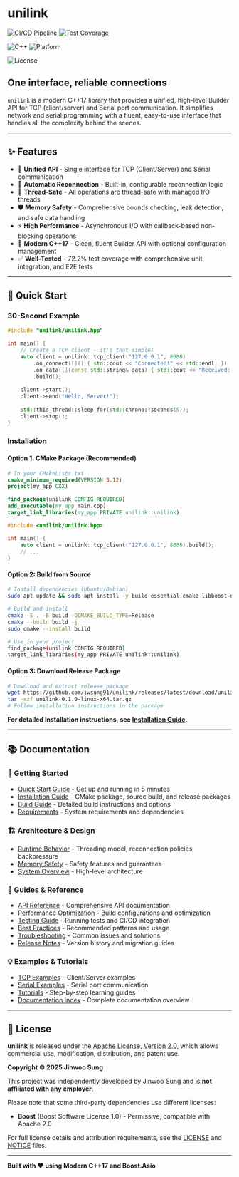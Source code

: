 # unilink

[![CI/CD Pipeline](https://github.com/jwsung91/unilink/actions/workflows/ci.yml/badge.svg)](https://github.com/jwsung91/unilink/actions/workflows/ci.yml)
[![Test Coverage](https://img.shields.io/endpoint?url=https://jwsung91.github.io/unilink/badges/coverage.json)](https://github.com/jwsung91/unilink)


![C++](https://img.shields.io/badge/C%2B%2B-17-blue.svg)
![Platform](https://img.shields.io/badge/platform-Linux-lightgrey)

![License](https://img.shields.io/badge/License-Apache_2.0-blue.svg)


## One interface, reliable connections

`unilink` is a modern C++17 library that provides a unified, high-level Builder API for TCP (client/server) and Serial port communication. It simplifies network and serial programming with a fluent, easy-to-use interface that handles all the complexity behind the scenes.

---

## ✨ Features

- 🔌 **Unified API** - Single interface for TCP (Client/Server) and Serial communication
- 🔄 **Automatic Reconnection** - Built-in, configurable reconnection logic
- 🧵 **Thread-Safe** - All operations are thread-safe with managed I/O threads
- 🛡️ **Memory Safety** - Comprehensive bounds checking, leak detection, and safe data handling
- ⚡ **High Performance** - Asynchronous I/O with callback-based non-blocking operations
- 🎯 **Modern C++17** - Clean, fluent Builder API with optional configuration management
- ✅ **Well-Tested** - 72.2% test coverage with comprehensive unit, integration, and E2E tests

---

## 🚀 Quick Start

### 30-Second Example

```cpp
#include "unilink/unilink.hpp"

int main() {
    // Create a TCP client - it's that simple!
    auto client = unilink::tcp_client("127.0.0.1", 8080)
        .on_connect([]() { std::cout << "Connected!" << std::endl; })
        .on_data([](const std::string& data) { std::cout << "Received: " << data << std::endl; })
        .build();
    
    client->start();
    client->send("Hello, Server!");
    
    std::this_thread::sleep_for(std::chrono::seconds(5));
    client->stop();
}
```

### Installation

#### Option 1: CMake Package (Recommended)
```cmake
# In your CMakeLists.txt
cmake_minimum_required(VERSION 3.12)
project(my_app CXX)

find_package(unilink CONFIG REQUIRED)
add_executable(my_app main.cpp)
target_link_libraries(my_app PRIVATE unilink::unilink)
```

```cpp
#include <unilink/unilink.hpp>

int main() {
    auto client = unilink::tcp_client("127.0.0.1", 8080).build();
    // ...
}
```

#### Option 2: Build from Source
```bash
# Install dependencies (Ubuntu/Debian)
sudo apt update && sudo apt install -y build-essential cmake libboost-dev libboost-system-dev

# Build and install
cmake -S . -B build -DCMAKE_BUILD_TYPE=Release
cmake --build build -j
sudo cmake --install build

# Use in your project
find_package(unilink CONFIG REQUIRED)
target_link_libraries(my_app PRIVATE unilink::unilink)
```

#### Option 3: Download Release Package
```bash
# Download and extract release package
wget https://github.com/jwsung91/unilink/releases/latest/download/unilink-0.1.0-linux-x64.tar.gz
tar -xzf unilink-0.1.0-linux-x64.tar.gz
# Follow installation instructions in the package
```

**For detailed installation instructions, see [Installation Guide](docs/guides/installation.md).**

---

## 📚 Documentation

### 🚦 Getting Started
- [Quick Start Guide](docs/guides/QUICKSTART.md) - Get up and running in 5 minutes
- [Installation Guide](docs/guides/installation.md) - CMake package, source build, and release packages
- [Build Guide](docs/guides/build_guide.md) - Detailed build instructions and options
- [Requirements](docs/guides/requirements.md) - System requirements and dependencies

### 🏗️ Architecture & Design  
- [Runtime Behavior](docs/architecture/runtime_behavior.md) - Threading model, reconnection policies, backpressure
- [Memory Safety](docs/architecture/memory_safety.md) - Safety features and guarantees
- [System Overview](docs/architecture/system_overview.md) - High-level architecture

### 🔧 Guides & Reference
- [API Reference](docs/reference/API_GUIDE.md) - Comprehensive API documentation
- [Performance Optimization](docs/guides/performance.md) - Build configurations and optimization
- [Testing Guide](docs/guides/testing.md) - Running tests and CI/CD integration
- [Best Practices](docs/guides/best_practices.md) - Recommended patterns and usage
- [Troubleshooting](docs/guides/troubleshooting.md) - Common issues and solutions
- [Release Notes](docs/releases/) - Version history and migration guides

### 💡 Examples & Tutorials
- [TCP Examples](examples/tcp/) - Client/Server examples
- [Serial Examples](examples/serial/) - Serial port communication
- [Tutorials](docs/tutorials/) - Step-by-step learning guides
- [Documentation Index](docs/INDEX.md) - Complete documentation overview

---

## 📄 License

**unilink** is released under the [Apache License, Version 2.0](./LICENSE), which allows commercial use, modification, distribution, and patent use.

**Copyright © 2025 Jinwoo Sung**

This project was independently developed by Jinwoo Sung and is **not affiliated with any employer**.

Please note that some third-party dependencies use different licenses:
- **Boost** (Boost Software License 1.0) - Permissive, compatible with Apache 2.0

For full license details and attribution requirements, see the [LICENSE](./LICENSE) and [NOTICE](./NOTICE) files.

---

**Built with ❤️ using Modern C++17 and Boost.Asio**
